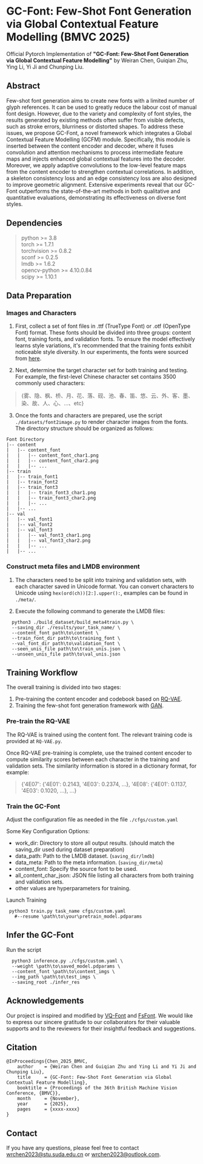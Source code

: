 # GC-Font: Few-Shot Font Generation via Global Contextual Feature Modelling (BMVC 2025)

Official Pytorch Implementation of **"GC-Font: Few-Shot Font Generation via Global Contextual Feature Modelling"** by Weiran Chen, Guiqian Zhu, Ying Li, Yi Ji and Chunping Liu.

## Abstract

Few-shot font generation aims to create new fonts with a limited number of glyph references. It can be used to greatly reduce the labour cost of manual font design. However, due to the variety and complexity of font styles, the results generated by existing methods often suffer from visible defects, such as stroke errors, blurriness or distorted shapes. To address these issues, we propose GC-Font, a novel framework which integrates a Global Contextual Feature Modelling (GCFM) module. Specifically, this module is inserted between the content encoder and decoder, where it fuses convolution and attention mechanisms to process intermediate feature maps and injects enhanced global contextual features into the decoder. Moreover, we apply adaptive convolutions to the low-level feature maps from the content encoder to strengthen contextual correlations. In addition, a skeleton consistency loss and an edge consistency loss are also designed to improve geometric alignment. Extensive experiments reveal that our GC-Font outperforms the state-of-the-art methods in both qualitative and quantitative evaluations, demonstrating its effectiveness on diverse font styles.

## Dependencies

> python >= 3.8  
> torch >= 1.7.1  
> torchvision >= 0.8.2  
> sconf >= 0.2.5  
> lmdb >= 1.6.2  
> opencv-python >= 4.10.0.84  
> scipy >= 1.10.1

## Data Preparation
### Images and Characters
1)  First, collect a set of font files in .ttf (TrueType Font) or .otf (OpenType Font) format. These fonts should be divided into three groups: content font, training fonts, and validation fonts. To ensure the model effectively learns style variations, it's recommended that the training fonts exhibit noticeable style diversity. In our experiments, the fonts were sourced from [here](https://www.foundertype.com/).  

2)  Next, determine the target character set for both training and testing. For example, the first-level Chinese character set contains 3500 commonly used characters:

 >{雾、隐、枫、桥、月、花、落、砚、池、春、笛、悠、云、外、客、墨、染、故、人、心、...、etc}

3)  Once the fonts and characters are prepared, use the script ```./datasets/font2image.py``` to render character images from the fonts. The directory structure should be organized as follows:
```
Font Directory
|-- content
|   |-- content_font
|   |   |-- content_font_char1.png
|   |   |-- content_font_char2.png
|   |   |-- ...
|-- train
|   |-- train_font1
|   |-- train_font2
|   |-- train_font3
|   |   |-- train_font3_char1.png
|   |   |-- train_font3_char2.png
|   |   |-- ...
|   |-- ...
|-- val
|   |-- val_font1
|   |-- val_font2
|   |-- val_font3
|   |   |-- val_font3_char1.png
|   |   |-- val_font3_char2.png
|   |   |-- ...
|   |-- ...
```

### Construct meta files and LMDB environment
1. The characters need to be split into training and validation sets, with each character saved in Unicode format. You can convert characters to Unicode using ```hex(ord(ch))[2:].upper():```, examples can be found in ```./meta/```.

2. Execute the following command to generate the LMDB files:
```
  python3 ./build_dataset/build_meta4train.py \
  --saving_dir ./results/your_task_name/ \
  --content_font path\to\content \
  --train_font_dir path\to\training_font \
  --val_font_dir path\to\validation_font \
  --seen_unis_file path\to\train_unis.json \
  --unseen_unis_file path\to\val_unis.json 
  ```

## Training Workflow

The overall training is divided into two stages:  
1. Pre-training the content encoder and codebook based on [RQ-VAE](https://arxiv.org/abs/2203.01941).  
2. Training the few-shot font generation framework with [GAN](https://dl.acm.org/doi/abs/10.1145/3422622).  
### Pre-train the RQ-VAE
The RQ-VAE is trained using the content font. The relevant training code is provided at ```RQ-VAE.py```.

Once RQ-VAE pre-training is complete, use the trained content encoder to compute similarity scores between each character in the training and validation sets. The similarity information is stored in a dictionary format, for example:
> {'4E07': {'4E01': 0.2143, '4E03': 0.2374, ...}, '4E08': {'4E01': 0.1137, '4E03': 0.1020, ...}, ...}


### Train the GC-Font

Adjust the configuration file as needed in the file ```./cfgs/custom.yaml```

Some Key Configuration Options:
* work_dir: Directory to store all output results. (should match the saving_dir used during dataset preparation) 
* data_path: Path to the LMDB dataset. (`saving_dir/lmdb`)
* data_meta: Path to the meta information. (`saving_dir/meta`)
* content_font: Specify the source font to be used.
* all_content_char_json: JSON file listing all characters from both training and validation sets.
* other values are hyperparameters for training.

Launch Training
 ```
  python3 train.py task_name cfgs/custom.yaml
    #--resume \path\to\your\pretrain_model.pdparams
  ```

## Infer the GC-Font

Run the script
```
  python3 inference.py ./cfgs/custom.yaml \
  --weight \path\to\saved_model.pdparams \
  --content_font \path\to\content_imgs \
  --img_path \path\to\test_imgs \
  --saving_root ./infer_res
  ```

## Acknowledgements
Our project is inspired and modified by [VQ-Font](https://github.com/awei669/VQ-Font) and [FsFont](https://github.com/tlc121/FsFont). We would like to express our sincere gratitude to our collaborators for their valuable supports and to the reviewers for their insightful feedback and suggestions.

## Citation

```
@InProceedings{Chen_2025_BMVC,
    author    = {Weiran Chen and Guiqian Zhu and Ying Li and Yi Ji and Chunping Liu},
    title     = {GC-Font: Few-Shot Font Generation via Global Contextual Feature Modelling},
    booktitle = {Proceedings of the 36th British Machine Vision Conference, {BMVC}},
    month     = {November},
    year      = {2025},
    pages     = {xxxx-xxxx}
}
```

## Contact

If you have any questions, please feel free to contact wrchen2023@stu.suda.edu.cn or wrchen2023@outlook.com.
